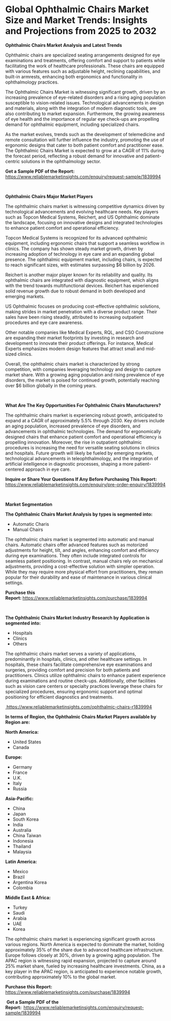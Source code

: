 <p><h1>Global Ophthalmic Chairs Market Size and Market Trends: Insights and Projections from 2025 to 2032</h1></p><p><strong>Ophthalmic Chairs Market Analysis and Latest Trends</strong></p>
<p><p>Ophthalmic chairs are specialized seating arrangements designed for eye examinations and treatments, offering comfort and support to patients while facilitating the work of healthcare professionals. These chairs are equipped with various features such as adjustable height, reclining capabilities, and built-in armrests, enhancing both ergonomics and functionality in ophthalmology practices.</p><p>The Ophthalmic Chairs Market is witnessing significant growth, driven by an increasing prevalence of eye-related disorders and a rising aging population susceptible to vision-related issues. Technological advancements in design and materials, along with the integration of modern diagnostic tools, are also contributing to market expansion. Furthermore, the growing awareness of eye health and the importance of regular eye check-ups are propelling demand for ophthalmic equipment, including specialized chairs.</p><p>As the market evolves, trends such as the development of telemedicine and remote consultation will further influence the industry, promoting the use of ergonomic designs that cater to both patient comfort and practitioner ease. The Ophthalmic Chairs Market is expected to grow at a CAGR of 11% during the forecast period, reflecting a robust demand for innovative and patient-centric solutions in the ophthalmology sector.</p></p>
<p><strong>Get a Sample PDF of the Report:&nbsp;</strong> <a href="https://www.reliablemarketinsights.com/enquiry/request-sample/1839994?utm_campaign=3257&utm_medium=2&utm_source=Github&utm_content=ia&utm_term=13042025&utm_id=ophthalmic-chairs">https://www.reliablemarketinsights.com/enquiry/request-sample/1839994</a></p>
<p>&nbsp;</p>
<p><strong>Ophthalmic Chairs Major Market Players</strong></p>
<p><p>The ophthalmic chairs market is witnessing competitive dynamics driven by technological advancements and evolving healthcare needs. Key players such as Topcon Medical Systems, Reichert, and US Ophthalmic dominate the landscape, focusing on innovative designs and integrated technologies to enhance patient comfort and operational efficiency.</p><p>Topcon Medical Systems is recognized for its advanced ophthalmic equipment, including ergonomic chairs that support a seamless workflow in clinics. The company has shown steady market growth, driven by increasing adoption of technology in eye care and an expanding global presence. The ophthalmic equipment market, including chairs, is expected to reach significant sizes, with estimates surpassing $6 billion by 2026.</p><p>Reichert is another major player known for its reliability and quality. Its ophthalmic chairs are integrated with diagnostic equipment, which aligns with the trend towards multifunctional devices. Reichert has experienced solid revenue growth due to robust demand in both developed and emerging markets.</p><p>US Ophthalmic focuses on producing cost-effective ophthalmic solutions, making strides in market penetration with a diverse product range. Their sales have been rising steadily, attributed to increasing outpatient procedures and eye care awareness.</p><p>Other notable companies like Medical Experts, RQL, and CSO Construzione are expanding their market footprints by investing in research and development to innovate their product offerings. For instance, Medical Experts emphasizes modern design features that attract small and mid-sized clinics.</p><p>Overall, the ophthalmic chairs market is characterized by strong competition, with companies leveraging technology and design to capture market share. With a growing aging population and rising prevalence of eye disorders, the market is poised for continued growth, potentially reaching over $6 billion globally in the coming years.</p></p>
<p>&nbsp;</p>
<p><strong>What Are The Key Opportunities For Ophthalmic Chairs Manufacturers?</strong></p>
<p><p>The ophthalmic chairs market is experiencing robust growth, anticipated to expand at a CAGR of approximately 5.5% through 2030. Key drivers include an aging population, increased prevalence of eye disorders, and advancements in ophthalmic technologies. The demand for ergonomically designed chairs that enhance patient comfort and operational efficiency is propelling innovation. Moreover, the rise in outpatient ophthalmic procedures is increasing the need for versatile seating solutions in clinics and hospitals. Future growth will likely be fueled by emerging markets, technological advancements in teleophthalmology, and the integration of artificial intelligence in diagnostic processes, shaping a more patient-centered approach in eye care.</p></p>
<p><strong>Inquire or Share Your Questions If Any Before Purchasing This Report:</strong> <a href="https://www.reliablemarketinsights.com/enquiry/pre-order-enquiry/1839994?utm_campaign=3257&utm_medium=2&utm_source=Github&utm_content=ia&utm_term=13042025&utm_id=ophthalmic-chairs">https://www.reliablemarketinsights.com/enquiry/pre-order-enquiry/1839994</a></p>
<p>&nbsp;</p>
<p><strong>Market Segmentation</strong></p>
<p><strong>The Ophthalmic Chairs Market Analysis by types is segmented into:</strong></p>
<p><ul><li>Automatic Charis</li><li>Manual Chairs</li></ul></p>
<p><p>The ophthalmic chairs market is segmented into automatic and manual chairs. Automatic chairs offer advanced features such as motorized adjustments for height, tilt, and angles, enhancing comfort and efficiency during eye examinations. They often include integrated controls for seamless patient positioning. In contrast, manual chairs rely on mechanical adjustments, providing a cost-effective solution with simpler operation. While they may require more physical effort from practitioners, they remain popular for their durability and ease of maintenance in various clinical settings.</p></p>
<p><strong>Purchase this Report:&nbsp;</strong><a href="https://www.reliablemarketinsights.com/purchase/1839994?utm_campaign=3257&utm_medium=2&utm_source=Github&utm_content=ia&utm_term=13042025&utm_id=ophthalmic-chairs">https://www.reliablemarketinsights.com/purchase/1839994</a></p>
<p>&nbsp;</p>
<p><strong>The Ophthalmic Chairs Market Industry Research by Application is segmented into:</strong></p>
<p><ul><li>Hospitals</li><li>Clinics</li><li>Others</li></ul></p>
<p><p>The ophthalmic chairs market serves a variety of applications, predominantly in hospitals, clinics, and other healthcare settings. In hospitals, these chairs facilitate comprehensive eye examinations and surgeries, providing comfort and precision for both patients and practitioners. Clinics utilize ophthalmic chairs to enhance patient experience during examinations and routine check-ups. Additionally, other facilities such as vision care centers or specialty practices leverage these chairs for specialized procedures, ensuring ergonomic support and optimal positioning for efficient diagnostics and treatments.</p></p>
<p><a href="https://www.reliablemarketinsights.com/ophthalmic-chairs-r1839994?utm_campaign=3257&utm_medium=2&utm_source=Github&utm_content=ia&utm_term=13042025&utm_id=ophthalmic-chairs">&nbsp;https://www.reliablemarketinsights.com/ophthalmic-chairs-r1839994</a></p>
<p><strong>In terms of Region, the Ophthalmic Chairs Market Players available by Region are:</strong></p>
<p>
    <p> <strong> North America: </strong>
        <ul>
            <li>United States</li>
            <li>Canada</li>
        </ul>
        </p> 
    <p> <strong> Europe: </strong>
        <ul>
            <li>Germany</li>
            <li>France</li>
            <li>U.K.</li>
            <li>Italy</li>
            <li>Russia</li>
        </ul>
        </p> 
    <p> <strong> Asia-Pacific: </strong>
        <ul>
            <li>China</li>
            <li>Japan</li>
            <li>South Korea</li>
            <li>India</li>
            <li>Australia</li>
            <li>China Taiwan</li>
            <li>Indonesia</li>
            <li>Thailand</li>
            <li>Malaysia</li>
        </ul>
        </p> 
    <p> <strong> Latin America: </strong>
        <ul>
            <li>Mexico</li>
            <li>Brazil</li>
            <li>Argentina Korea</li>
            <li>Colombia</li>
        </ul>
        </p> 
    <p> <strong> Middle East & Africa: </strong>
        <ul>
            <li>Turkey</li>
            <li>Saudi</li>
            <li>Arabia</li>
            <li>UAE</li>
            <li>Korea</li>
        </ul>
    </p>
    </p>
<p><p>The ophthalmic chairs market is experiencing significant growth across various regions. North America is expected to dominate the market, holding approximately 35% of the share due to advanced healthcare infrastructure. Europe follows closely at 30%, driven by a growing aging population. The APAC region is witnessing rapid expansion, projected to capture around 25% market share, fueled by increasing healthcare investments. China, as a key player in the APAC region, is anticipated to experience notable growth, contributing approximately 10% to the global market.</p></p>
<p><strong>Purchase this Report: </strong><a href="https://www.reliablemarketinsights.com/purchase/1839994?utm_campaign=3257&utm_medium=2&utm_source=Github&utm_content=ia&utm_term=13042025&utm_id=ophthalmic-chairs">https://www.reliablemarketinsights.com/purchase/1839994</a></p>
<p>&nbsp;<strong>Get a Sample PDF of the Report:&nbsp;&nbsp;</strong><a href="https://www.reliablemarketinsights.com/enquiry/request-sample/1839994?utm_campaign=3257&utm_medium=2&utm_source=Github&utm_content=ia&utm_term=13042025&utm_id=ophthalmic-chairs">https://www.reliablemarketinsights.com/enquiry/request-sample/1839994</a></p>
<p><strong></strong></p>
<p><p></p><p></p><p></p></p>